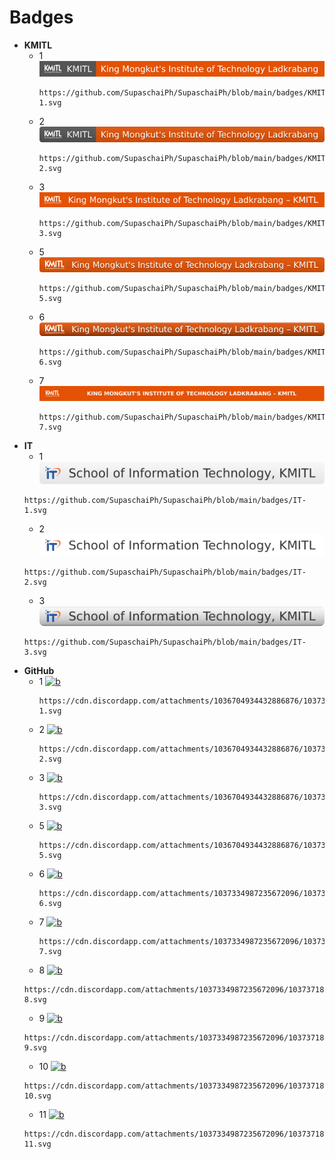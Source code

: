  # Badges
+ **KMITL**
  + 1 [![b](https://github.com/SupaschaiPh/SupaschaiPh/blob/main/badges/KMITL-1.svg)](#)
    ```
    https://github.com/SupaschaiPh/SupaschaiPh/blob/main/badges/KMITL-1.svg
    ```
  + 2 [![b](./KMITL-2.svg)](#)
    ```
    https://github.com/SupaschaiPh/SupaschaiPh/blob/main/badges/KMITL-2.svg
    ```
  + 3 [![b](./KMITL-3.svg)](#)
    ```
    https://github.com/SupaschaiPh/SupaschaiPh/blob/main/badges/KMITL-3.svg
    ```
  + 5 [![b](./KMITL-5.svg)](#)
    ```
    https://github.com/SupaschaiPh/SupaschaiPh/blob/main/badges/KMITL-5.svg
    ```
  + 6 [![b](./KMITL-6.svg)](#)
    ```
    https://github.com/SupaschaiPh/SupaschaiPh/blob/main/badges/KMITL-6.svg
    ```
  + 7 [![b](./KMITL-7.svg)](#)
    ```
    https://github.com/SupaschaiPh/SupaschaiPh/blob/main/badges/KMITL-7.svg
    ```
+ **IT**
  + 1 [![b](./IT-1.svg)](#)
   ```
   https://github.com/SupaschaiPh/SupaschaiPh/blob/main/badges/IT-1.svg
   ```
  + 2 [![b](./IT-2.svg)](#)
   ```
   https://github.com/SupaschaiPh/SupaschaiPh/blob/main/badges/IT-2.svg
   ```
  + 3 [![b](./IT-3.svg)](#)
   ```
   https://github.com/SupaschaiPh/SupaschaiPh/blob/main/badges/IT-3.svg
   ```
+ **GitHub**
  + 1 [![b](https://cdn.discordapp.com/attachments/1036704934432886876/1037365460137693274/GitHub-1.svg)](#)
    ```
    https://cdn.discordapp.com/attachments/1036704934432886876/1037365460137693274/GitHub-1.svg
    ```
  + 2 [![b](https://cdn.discordapp.com/attachments/1036704934432886876/1037365460477427742/GitHub-2.svg)](#)
    ```
    https://cdn.discordapp.com/attachments/1036704934432886876/1037365460477427742/GitHub-2.svg
    ```
  + 3 [![b](https://cdn.discordapp.com/attachments/1036704934432886876/1037365460670361670/GitHub-3.svg)](#)
    ```
    https://cdn.discordapp.com/attachments/1036704934432886876/1037365460670361670/GitHub-3.svg
    ```
  + 5 [![b](https://cdn.discordapp.com/attachments/1036704934432886876/1037365461433729064/GitHub-5.svg)](#)
    ```
    https://cdn.discordapp.com/attachments/1036704934432886876/1037365461433729064/GitHub-5.svg
    ```
  + 6 [![b](https://cdn.discordapp.com/attachments/1037334987235672096/1037368953602834546/GitHub-6.svg)](#)
    ```
    https://cdn.discordapp.com/attachments/1037334987235672096/1037368953602834546/GitHub-6.svg
    ```
  + 7 [![b](https://cdn.discordapp.com/attachments/1037334987235672096/1037369808884334602/GitHub-7.svg)](#)
    ```
    https://cdn.discordapp.com/attachments/1037334987235672096/1037369808884334602/GitHub-7.svg
    ```
  + 8 [![b](https://cdn.discordapp.com/attachments/1037334987235672096/1037371843910324355/GitHub-8.svg)](#)
  ```
  https://cdn.discordapp.com/attachments/1037334987235672096/1037371843910324355/GitHub-8.svg
  ```
  + 9 [![b](https://cdn.discordapp.com/attachments/1037334987235672096/1037371844136804352/GitHub-9.svg)](#)
  ```
  https://cdn.discordapp.com/attachments/1037334987235672096/1037371844136804352/GitHub-9.svg
  ```
  + 10 [![b](https://cdn.discordapp.com/attachments/1037334987235672096/1037371844535275530/GitHub-10.svg)](#)
  ```
  https://cdn.discordapp.com/attachments/1037334987235672096/1037371844535275530/GitHub-10.svg
  ```
  + 11 [![b](https://cdn.discordapp.com/attachments/1037334987235672096/1037371844803706960/GitHub-11.svg)](#)
  ```
  https://cdn.discordapp.com/attachments/1037334987235672096/1037371844803706960/GitHub-11.svg
  ```
